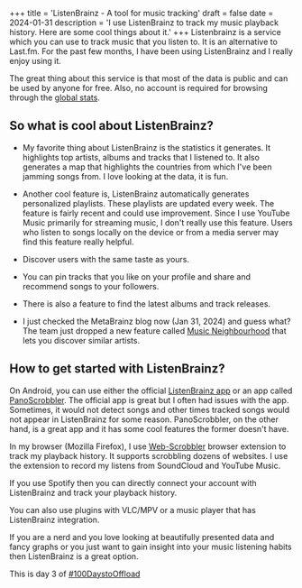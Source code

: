 +++
title =  'ListenBrainz - A tool for music tracking'
draft = false
date = 2024-01-31
description = 'I use ListenBrainz to track my music playback history. Here are some cool things about it.'
+++
Listenbrainz is a service which you can use to track music that you listen to. It is an alternative to Last.fm. For the past few months, I  have been using ListenBrainz and I really enjoy using it. 

The great thing about this service is that most of the data is public and can be used by anyone for free. Also, no account is required for browsing through the [global stats](https://listenbrainz.org/statistics/?range=week).

## So what is cool about ListenBrainz?
 - My favorite thing about ListenBrainz is the statistics it generates. It highlights top artists, albums and tracks that I listened to. It also generates a map that highlights the countries from which I've been jamming songs from. I love looking at the data, it is fun.

- Another cool feature is, ListenBrainz automatically generates personalized playlists. These playlists are updated every week. The feature is fairly recent and could use improvement. Since I use YouTube Music primarily for streaming music, I don't really use this feature. Users who listen to songs locally on the device or from a media server may find this feature really helpful.

- Discover users with the same taste as yours.

- You can pin tracks that you like on your profile and share and recommend songs to your followers.

- There is also a feature to find the latest albums and track releases.

- I just checked the MetaBrainz blog now (Jan 31, 2024) and guess what? The team just dropped a new feature called [Music Neighbourhood](https://blog.metabrainz.org/2024/01/31/listenbrainz-music-neighborhood/) that lets you discover similar artists.
## How to get started with ListenBrainz?
On Android, you can use either the official [ListenBrainz app](https://github.com/metabrainz/listenbrainz-android) or an app called [PanoScrobbler](https://github.com/kawaiiDango/pano-scrobbler). The official app is great but I often had issues with the app. Sometimes, it would not detect songs and other times tracked songs would not appear in ListenBrainz for some reason. PanoScrobbler, on the other hand, is a great app and it has some cool features the former doesn't have.

In my browser (Mozilla Firefox), I use [Web-Scrobbler](https://web-scrobbler.com/) browser extension to track my playback history. It supports scrobbling dozens of websites. I use the extension to record my listens from SoundCloud and YouTube Music.

If you use Spotify then you can directly connect your account with ListenBrainz and track your playback history.

You can also use plugins with VLC/MPV or a music player that has ListenBrainz integration.

If you are a nerd and you love looking at beautifully presented data and fancy graphs or you just want to gain insight into your music listening habits then ListenBrainz is a great option.

This is day 3 of [#100DaystoOffload](https://100daystooffload.com/)

